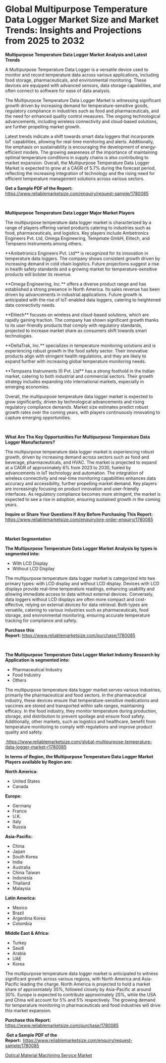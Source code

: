 <p><h1>Global Multipurpose Temperature Data Logger Market Size and Market Trends: Insights and Projections from 2025 to 2032</h1></p><p><strong>Multipurpose Temperature Data Logger Market Analysis and Latest Trends</strong></p>
<p><p>A Multipurpose Temperature Data Logger is a versatile device used to monitor and record temperature data across various applications, including food storage, pharmaceuticals, and environmental monitoring. These devices are equipped with advanced sensors, data storage capabilities, and often connect to software for ease of data analysis. </p><p>The Multipurpose Temperature Data Logger Market is witnessing significant growth driven by increasing demand for temperature-sensitive goods, regulatory compliance in industries such as food and pharmaceuticals, and the need for enhanced quality control measures. The ongoing technological advancements, including wireless connectivity and cloud-based solutions, are further propelling market growth. </p><p>Latest trends indicate a shift towards smart data loggers that incorporate IoT capabilities, allowing for real-time monitoring and alerts. Additionally, the emphasis on sustainability is encouraging the development of energy-efficient models. The growing awareness of the importance of maintaining optimal temperature conditions in supply chains is also contributing to market expansion. Overall, the Multipurpose Temperature Data Logger Market is expected to grow at a CAGR of 5.7% during the forecast period, reflecting the increasing integration of technology and the rising need for efficient temperature management solutions across various sectors.</p></p>
<p><strong>Get a Sample PDF of the Report:&nbsp;</strong> <a href="https://www.reliablemarketsize.com/enquiry/request-sample/1780085?utm_campaign=2723&utm_medium=2&utm_source=Github&utm_content=ia&utm_term=25032025&utm_id=multipurpose-temperature-data-logger">https://www.reliablemarketsize.com/enquiry/request-sample/1780085</a></p>
<p>&nbsp;</p>
<p><strong>Multipurpose Temperature Data Logger Major Market Players</strong></p>
<p><p>The multipurpose temperature data logger market is characterized by a range of players offering varied products catering to industries such as food, pharmaceuticals, and logistics. Key players include Ambetronics Engineers Pvt. Ltd, Omega Engineering, Tempmate GmbH, Elitech, and Tempsens Instruments among others.</p><p>**Ambetronics Engineers Pvt. Ltd** is recognized for its innovation in temperature data loggers. The company shows consistent growth driven by increasing demand in cold chain logistics. Future projections suggest a rise in health safety standards and a growing market for temperature-sensitive products will bolster its revenue.</p><p>**Omega Engineering, Inc.** offers a diverse product range and has established a strong presence in North America. Its sales revenue has been driven by advancements in industrial applications. Future growth is anticipated with the rise of IoT-enabled data loggers, catering to heightened data connectivity needs.</p><p>**Elitech** focuses on wireless and cloud-based solutions, which are rapidly gaining traction. The company has shown significant growth thanks to its user-friendly products that comply with regulatory standards, projected to increase market share as consumers shift towards smart technologies.</p><p>**DeltaTrak, Inc.** specializes in temperature monitoring solutions and is experiencing robust growth in the food safety sector. Their innovative products align with stringent health regulations, and they are likely to expand further with increasing global temperature monitoring needs.</p><p>**Tempsens Instruments (I) Pvt. Ltd** has a strong foothold in the Indian market, catering to both industrial and commercial sectors. Their growth strategy includes expanding into international markets, especially in emerging economies.</p><p>Overall, the multipurpose temperature data logger market is expected to grow significantly, driven by technological advancements and rising regulatory compliance demands. Market size estimates predict robust growth rates over the coming years, with players continuously innovating to capture emerging opportunities.</p></p>
<p>&nbsp;</p>
<p><strong>What Are The Key Opportunities For Multipurpose Temperature Data Logger Manufacturers?</strong></p>
<p><p>The multipurpose temperature data logger market is experiencing robust growth, driven by increasing demand across sectors such as food and beverage, pharmaceuticals, and HVAC. The market is projected to expand at a CAGR of approximately 6% from 2023 to 2030, fueled by advancements in IoT technology and automation. The integration of wireless connectivity and real-time monitoring capabilities enhances data accuracy and accessibility, further propelling market demand. Key players are increasingly focusing on product innovation and user-friendly interfaces. As regulatory compliance becomes more stringent, the market is expected to see a rise in adoption, ensuring sustained growth in the coming years.</p></p>
<p><strong>Inquire or Share Your Questions If Any Before Purchasing This Report:</strong> <a href="https://www.reliablemarketsize.com/enquiry/pre-order-enquiry/1780085?utm_campaign=2723&utm_medium=2&utm_source=Github&utm_content=ia&utm_term=25032025&utm_id=multipurpose-temperature-data-logger">https://www.reliablemarketsize.com/enquiry/pre-order-enquiry/1780085</a></p>
<p>&nbsp;</p>
<p><strong>Market Segmentation</strong></p>
<p><strong>The Multipurpose Temperature Data Logger Market Analysis by types is segmented into:</strong></p>
<p><ul><li>With LCD Display</li><li>Without LCD Display</li></ul></p>
<p><p>The multipurpose temperature data logger market is categorized into two primary types: with LCD display and without LCD display. Devices with LCD displays provide real-time temperature readings, enhancing usability and allowing immediate access to data without external devices. Conversely, data loggers without LCD displays are often more compact and cost-effective, relying on external devices for data retrieval. Both types are versatile, catering to various industries such as pharmaceuticals, food storage, and environmental monitoring, ensuring accurate temperature tracking for compliance and safety.</p></p>
<p><strong>Purchase this Report:&nbsp;</strong><a href="https://www.reliablemarketsize.com/purchase/1780085?utm_campaign=2723&utm_medium=2&utm_source=Github&utm_content=ia&utm_term=25032025&utm_id=multipurpose-temperature-data-logger">https://www.reliablemarketsize.com/purchase/1780085</a></p>
<p>&nbsp;</p>
<p><strong>The Multipurpose Temperature Data Logger Market Industry Research by Application is segmented into:</strong></p>
<p><ul><li>Pharmaceutical Industry</li><li>Food Industry</li><li>Others</li></ul></p>
<p><p>The multipurpose temperature data logger market serves various industries, primarily the pharmaceutical and food sectors. In the pharmaceutical industry, these devices ensure that temperature-sensitive medications and vaccines are stored and transported within safe ranges, maintaining efficacy. In the food industry, they monitor temperature during production, storage, and distribution to prevent spoilage and ensure food safety. Additionally, other markets, such as logistics and healthcare, benefit from temperature monitoring to comply with regulations and improve product quality and safety.</p></p>
<p><a href="https://www.reliablemarketsize.com/global-multipurpose-temperature-data-logger-market-r1780085?utm_campaign=2723&utm_medium=2&utm_source=Github&utm_content=ia&utm_term=25032025&utm_id=multipurpose-temperature-data-logger">&nbsp;https://www.reliablemarketsize.com/global-multipurpose-temperature-data-logger-market-r1780085</a></p>
<p><strong>In terms of Region, the Multipurpose Temperature Data Logger Market Players available by Region are:</strong></p>
<p>
    <p> <strong> North America: </strong>
        <ul>
            <li>United States</li>
            <li>Canada</li>
        </ul>
        </p> 
    <p> <strong> Europe: </strong>
        <ul>
            <li>Germany</li>
            <li>France</li>
            <li>U.K.</li>
            <li>Italy</li>
            <li>Russia</li>
        </ul>
        </p> 
    <p> <strong> Asia-Pacific: </strong>
        <ul>
            <li>China</li>
            <li>Japan</li>
            <li>South Korea</li>
            <li>India</li>
            <li>Australia</li>
            <li>China Taiwan</li>
            <li>Indonesia</li>
            <li>Thailand</li>
            <li>Malaysia</li>
        </ul>
        </p> 
    <p> <strong> Latin America: </strong>
        <ul>
            <li>Mexico</li>
            <li>Brazil</li>
            <li>Argentina Korea</li>
            <li>Colombia</li>
        </ul>
        </p> 
    <p> <strong> Middle East & Africa: </strong>
        <ul>
            <li>Turkey</li>
            <li>Saudi</li>
            <li>Arabia</li>
            <li>UAE</li>
            <li>Korea</li>
        </ul>
    </p>
    </p>
<p><p>The multipurpose temperature data logger market is anticipated to witness significant growth across various regions, with North America and Asia-Pacific leading the charge. North America is projected to hold a market share of approximately 35%, followed closely by Asia-Pacific at around 30%. Europe is expected to contribute approximately 25%, while the USA and China will account for 5% and 5% respectively. The growing demand for temperature monitoring in pharmaceuticals and food industries will drive this market expansion.</p></p>
<p><strong>Purchase this Report: </strong><a href="https://www.reliablemarketsize.com/purchase/1780085?utm_campaign=2723&utm_medium=2&utm_source=Github&utm_content=ia&utm_term=25032025&utm_id=multipurpose-temperature-data-logger">https://www.reliablemarketsize.com/purchase/1780085</a></p>
<p>&nbsp;<strong>Get a Sample PDF of the Report:&nbsp;&nbsp;</strong><a href="https://www.reliablemarketsize.com/enquiry/request-sample/1780085?utm_campaign=2723&utm_medium=2&utm_source=Github&utm_content=ia&utm_term=25032025&utm_id=multipurpose-temperature-data-logger">https://www.reliablemarketsize.com/enquiry/request-sample/1780085</a></p>
<p><strong></strong></p>
<p><p><a href="https://github.com/danikabiele541/Market-Research-Report-List-1/blob/main/optical-material-machining-service-market.md?utm_campaign=2723&utm_medium=2&utm_source=Github&utm_content=ia&utm_term=25032025&utm_id=multipurpose-temperature-data-logger">Optical Material Machining Service Market</a></p></p>